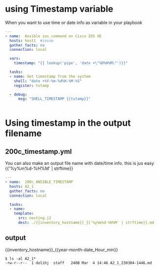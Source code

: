 
# using Timestamp variable

When you want to use time or date info as variable in your playbook
```yml
---
- name:  Ansible ios_command on Cisco IOS XE
  hosts: host1  #iosxe 
  gather_facts: no
  connection: local 

  vars: 
    timestamp: "{{ lookup('pipe', 'date +\"%D%H%M\"')}}" 

  tasks: 
  - name: Get timestamp from the system
    shell: "date +%Y-%m-%d%H-%M-%S"
    register: tstamp

  - debug: 
      msg: "SHELL_TIMESTAMP {{tstamp}}"
      
```


# Using timestamp in the output filename 

## 200c_timestamp.yml

You can also make an output file name with date/time info. this is jus easy {{'%y%m%d-%H%M' | strftime}}
```yml 
---
- name:  200c_ANSIBLE_TIMESTAMP
  hosts: A2_1
  gather_facts: no
  connection: local 

  tasks: 
  - name: 
    template:
      src: nesting.j2
      dest: ./{{inventory_hostname}}_{{'%y%m%d-%H%M' | strftime}}.md
```

## output
{{inventory_hostname}}_{{year-month-date_Hour_min}}

```shell
$ ls -al A2_1*
-rw-r--r--  1 dolihj  staff   240B Mar  4 14:46 A2_1_230304-1446.md
```

